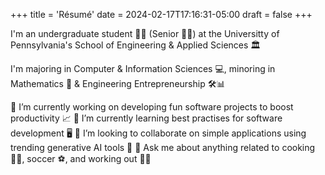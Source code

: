 +++
title = 'Résumé'
date = 2024-02-17T17:16:31-05:00
draft = false
+++

I'm an undergraduate student 👨‍🎓 (Senior 👨‍🦳) at the Universitty of Pennsylvania's School of Engineering & Applied Sciences 🏛️

I'm majoring in Computer & Information Sciences 💻, minoring in Mathematics 🧮 & Engineering Entrepreneurship 🛠️📊

🔭 I’m currently working on developing fun software projects to boost productivity 📈
🌱 I’m currently learning best practises for software development 🖥️
👯 I’m looking to collaborate on simple applications using trending generative AI tools 🧰
💬 Ask me about anything related to cooking 👨‍🍳, soccer ⚽, and working out 🏋️‍♂️

